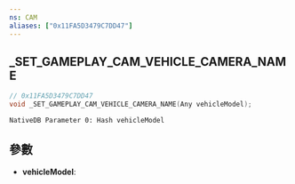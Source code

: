 ```yaml
---
ns: CAM
aliases: ["0x11FA5D3479C7DD47"]
---
```

## _SET_GAMEPLAY_CAM_VEHICLE_CAMERA_NAME

```c
// 0x11FA5D3479C7DD47
void _SET_GAMEPLAY_CAM_VEHICLE_CAMERA_NAME(Any vehicleModel);
```

```
NativeDB Parameter 0: Hash vehicleModel
```

## 參數
* **vehicleModel**: 

